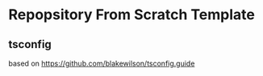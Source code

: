 # Repopsitory From Scratch Template

## tsconfig

based on https://github.com/blakewilson/tsconfig.guide
